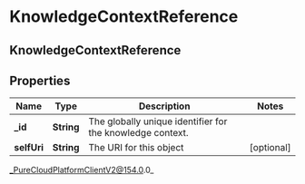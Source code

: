 # KnowledgeContextReference

## KnowledgeContextReference

## Properties

|Name | Type | Description | Notes|
|------------ | ------------- | ------------- | -------------|
| **_id** | **String** | The globally unique identifier for the knowledge context. | |
| **selfUri** | **String** | The URI for this object | [optional] |



_PureCloudPlatformClientV2@154.0.0_
